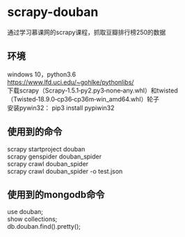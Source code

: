 # scrapy-douban
通过学习慕课网的scrapy课程，抓取豆瓣排行榜250的数据

## 环境
windows 10，python3.6  
https://www.lfd.uci.edu/~gohlke/pythonlibs/  
下载scrapy（Scrapy‑1.5.1‑py2.py3‑none‑any.whl）和twisted（Twisted‑18.9.0‑cp36‑cp36m‑win_amd64.whl）轮子  
安装pywin32： pip3 install pypiwin32

## 使用到的命令
scrapy startproject douban  
scrapy genspider douban_spider  
scrapy crawl douban_spider  
scrapy crawl douban_spider -o test.json  

## 使用到的mongodb命令
use douban;  
show collections;  
db.douban.find().pretty();  

